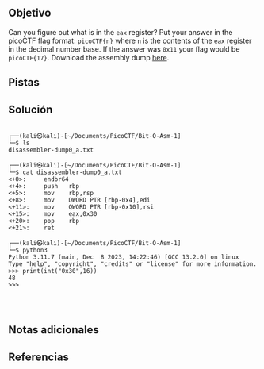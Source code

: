 ## Objetivo

Can you figure out what is in the `eax` register? Put your answer in the picoCTF flag format: `picoCTF{n}` where `n` is the contents of the `eax` register in the decimal number base. If the answer was `0x11` your flag would be `picoCTF{17}`. Download the assembly dump [here](https://artifacts.picoctf.net/c/509/disassembler-dump0_a.txt).

## Pistas
## Solución

```
                                                                                   
┌──(kali㉿kali)-[~/Documents/PicoCTF/Bit-O-Asm-1]
└─$ ls
disassembler-dump0_a.txt
                                                                                   
┌──(kali㉿kali)-[~/Documents/PicoCTF/Bit-O-Asm-1]
└─$ cat disassembler-dump0_a.txt       
<+0>:     endbr64 
<+4>:     push   rbp
<+5>:     mov    rbp,rsp
<+8>:     mov    DWORD PTR [rbp-0x4],edi
<+11>:    mov    QWORD PTR [rbp-0x10],rsi
<+15>:    mov    eax,0x30
<+20>:    pop    rbp
<+21>:    ret
                                                                                   
┌──(kali㉿kali)-[~/Documents/PicoCTF/Bit-O-Asm-1]
└─$ python3                                                    
Python 3.11.7 (main, Dec  8 2023, 14:22:46) [GCC 13.2.0] on linux
Type "help", "copyright", "credits" or "license" for more information.
>>> print(int("0x30",16))
48
>>> 




```

## Notas adicionales
## Referencias